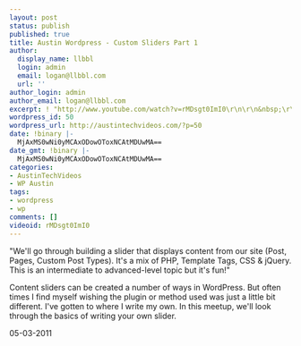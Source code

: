 ```yaml
---
layout: post
status: publish
published: true
title: Austin Wordpress - Custom Sliders Part 1
author:
  display_name: llbbl
  login: admin
  email: logan@llbbl.com
  url: ''
author_login: admin
author_email: logan@llbbl.com
excerpt: ! "http://www.youtube.com/watch?v=rMDsgt0ImI0\r\n\r\n&nbsp;\r\n\r\n"
wordpress_id: 50
wordpress_url: http://austintechvideos.com/?p=50
date: !binary |-
  MjAxMS0wNi0yMCAxODowOToxNCAtMDUwMA==
date_gmt: !binary |-
  MjAxMS0wNi0yMCAxODowOToxNCAtMDUwMA==
categories:
- AustinTechVideos
- WP Austin
tags:
- wordpress
- wp
comments: []
videoid: rMDsgt0ImI0
---
```

<p>"We'll go through building a slider that displays content from our site (Post, Pages, Custom Post Types). It's a mix
 of PHP, Template Tags, CSS &amp; jQuery. This is an intermediate to advanced-level topic but it's fun!"</p>
<p>Content sliders can be created a number of ways in WordPress. But often times I find myself wishing the plugin
 or method used was just a little bit different. I've gotten to where I write my own. In this meetup, we'll look
 through the basics of writing your own slider.</p>
<p>05-03-2011</p>
